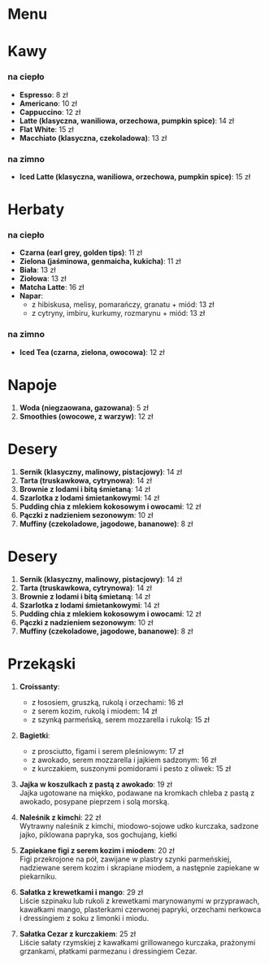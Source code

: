 # Menu

# Kawy
### na ciepło
- **Espresso**: 8 zł
- **Americano**: 10 zł
- **Cappuccino**: 12 zł
- **Latte (klasyczna, waniliowa, orzechowa, pumpkin spice)**: 14 zł
- **Flat White**: 15 zł
- **Macchiato (klasyczna, czekoladowa)**: 13 zł

### na zimno
- **Iced Latte (klasyczna, waniliowa, orzechowa, pumpkin spice)**: 15 zł


# Herbaty

### na ciepło
- **Czarna (earl grey, golden tips)**: 11 zł
- **Zielona (jaśminowa, genmaicha, kukicha)**: 11 zł
- **Biała**: 13 zł
- **Ziołowa**: 13 zł
- **Matcha Latte**: 16 zł
- **Napar**:
  - z hibiskusa, melisy, pomarańczy, granatu + miód: 13 zł
  - z cytryny, imbiru, kurkumy, rozmarynu + miód: 13 zł

### na zimno
- **Iced Tea (czarna, zielona, owocowa)**: 12 zł


# Napoje

1. **Woda (niegzaowana, gazowana)**: 5 zł
2. **Smoothies (owocowe, z warzyw)**: 12 zł


# Desery
1. **Sernik (klasyczny, malinowy, pistacjowy)**: 14 zł
2. **Tarta (truskawkowa, cytrynowa)**: 14 zł
3. **Brownie z lodami i bitą śmietaną**: 14 zł
4. **Szarlotka z lodami śmietankowymi**: 14 zł
5. **Pudding chia z mlekiem kokosowym i owocami**: 12 zł
6. **Pączki z nadzieniem sezonowym**: 10 zł
7. **Muffiny (czekoladowe, jagodowe, bananowe)**: 8 zł


# Desery
1. **Sernik (klasyczny, malinowy, pistacjowy)**: 14 zł
2. **Tarta (truskawkowa, cytrynowa)**: 14 zł
3. **Brownie z lodami i bitą śmietaną**: 14 zł
4. **Szarlotka z lodami śmietankowymi**: 14 zł
5. **Pudding chia z mlekiem kokosowym i owocami**: 12 zł
6. **Pączki z nadzieniem sezonowym**: 10 zł
7. **Muffiny (czekoladowe, jagodowe, bananowe)**: 8 zł


# Przekąski
1. **Croissanty**:
   - z łososiem, gruszką, rukolą i orzechami: 16 zł
   - z serem kozim, rukolą i miodem: 14 zł
   - z szynką parmeńską, serem mozzarella i rukolą: 15 zł
  
2. **Bagietki**:
   - z prosciutto, figami i serem pleśniowym: 17 zł
   - z awokado, serem mozzarella i jajkiem sadzonym: 16 zł 
   - z kurczakiem, suszonymi pomidorami i pesto z oliwek: 15 zł

3. **Jajka w koszulkach z pastą z awokado**: 19 zł  
   Jajka ugotowane na miękko, podawane na kromkach chleba z pastą z awokado, posypane pieprzem i solą morską. 

4. **Naleśnik z kimchi**: 22 zł  
   Wytrawny naleśnik z kimchi, miodowo-sojowe udko kurczaka, sadzone jajko, piklowana papryka, sos gochujang, kiełki

5. **Zapiekane figi z serem kozim i miodem**: 20 zł  
   Figi przekrojone na pół, zawijane w plastry szynki parmeńskiej, nadziewane serem kozim i skrapiane miodem, a następnie zapiekane w piekarniku.

6. **Sałatka z krewetkami i mango**: 29 zł  
    Liście szpinaku lub rukoli z krewetkami marynowanymi w przyprawach, kawałkami mango, plasterkami czerwonej papryki, orzechami nerkowca i dressingiem z soku z limonki i miodu.

7. **Sałatka Cezar z kurczakiem**: 25 zł  
   Liście sałaty rzymskiej z kawałkami grillowanego kurczaka, prażonymi grzankami, płatkami parmezanu i dressingiem Cezar.
